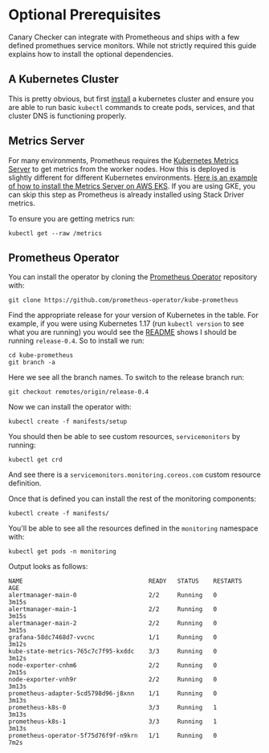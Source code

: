 # Optional Prerequisites

Canary Checker can integrate with Prometheous and ships with a few defined promethues service monitors. While not strictly required this guide explains how to install the optional dependencies. 

## A Kubernetes Cluster

This is pretty obvious, but first [install](https://github.com/flanksource/karina) a kubernetes cluster and ensure you are able to run basic `kubectl` commands to create pods, services, and that cluster DNS is functioning properly. 

## Metrics Server

For many environments, Prometheus requires the [Kubernetes Metrics Server](https://github.com/kubernetes-sigs/metrics-server) to get metrics from the worker nodes. How this is deployed is slightly different for different Kubernetes environments. [Here is an example of how to install the Metrics Server on AWS EKS](https://docs.aws.amazon.com/eks/latest/userguide/metrics-server.html).  If you are using GKE, you can skip this step as Prometheus is already installed using Stack Driver metrics. 

To ensure you are getting metrics run: 

```
kubectl get --raw /metrics
```


## Prometheus Operator
 
You can install the operator by cloning the [Prometheus Operator](https://github.com/prometheus-operator/kube-prometheus) repository with: 

```
git clone https://github.com/prometheus-operator/kube-prometheus
```

Find the appropriate release for your version of Kubernetes in the table.  For example, if you were using Kubernetes 1.17 (run `kubectl version` to see what you are running) you would see the [README](https://github.com/prometheus-operator/kube-prometheus/blob/master/README.md) shows I should be running `release-0.4`.  So to install we run: 

```
cd kube-prometheus
git branch -a
```
Here we see all the branch names.  To switch to the release branch run: 

```
git checkout remotes/origin/release-0.4
```

Now we can install the operator with: 

```
kubectl create -f manifests/setup
```

You should then be able to see custom resources, `servicemonitors` by running: 

```
kubectl get crd
```
And see there is a `servicemonitors.monitoring.coreos.com` custom resource definition. 

Once that is defined you can install the rest of the monitoring components: 

```
kubectl create -f manifests/
```

You'll be able to see all the resources defined in the `monitoring` namespace with: 

```
kubectl get pods -n monitoring
```

Output looks as follows: 

```
NAME                                   READY   STATUS    RESTARTS   AGE
alertmanager-main-0                    2/2     Running   0          3m15s
alertmanager-main-1                    2/2     Running   0          3m15s
alertmanager-main-2                    2/2     Running   0          3m15s
grafana-58dc7468d7-vvcnc               1/1     Running   0          3m12s
kube-state-metrics-765c7c7f95-kxddc    3/3     Running   0          3m12s
node-exporter-cnhm6                    2/2     Running   0          2m15s
node-exporter-vnh9r                    2/2     Running   0          3m13s
prometheus-adapter-5cd5798d96-j8xnn    1/1     Running   0          3m13s
prometheus-k8s-0                       3/3     Running   1          3m13s
prometheus-k8s-1                       3/3     Running   1          3m13s
prometheus-operator-5f75d76f9f-n9krn   1/1     Running   0          7m2s
```